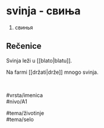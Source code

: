 # svinja - свиња

1. свинья  

## Rečenice

Svinja leži u [[blato|blatu]].  

Na farmi [[držati|drže]] mnogo svinja.  

<br>

#vrsta/imenica  
#nivo/A1  

#tema/životinje  
#tema/selo  
